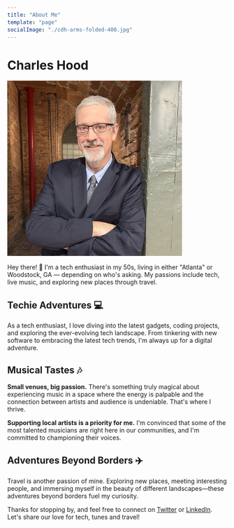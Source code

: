 ```yaml
---
title: "About Me"
template: "page"
socialImage: "./cdh-arms-folded-400.jpg"
---
```


# Charles Hood

![Charles Hood](https://raw.githubusercontent.com/charles-hood/lumen-blog/master/content/pages/about/cdh-arms-folded-400.jpg)

Hey there! 👋 I'm a tech enthusiast in my 50s, living in either "Atlanta" or Woodstock, GA &mdash; depending on who's asking. My passions include tech, live music, and exploring new places through travel.

## Techie Adventures 💻

As a tech enthusiast, I love diving into the latest gadgets, coding projects, and exploring the ever-evolving tech landscape. From tinkering with new software to embracing the latest tech trends, I'm always up for a digital adventure.

## Musical Tastes 🎶

**Small venues, big passion.** There's something truly magical about experiencing music in a space where the energy is palpable and the connection between artists and audience is undeniable. That's where I thrive.

**Supporting local artists is a priority for me.** I'm convinced that some of the most talented musicians are right here in our communities, and I'm committed to championing their voices.

## Adventures Beyond Borders ✈️

Travel is another passion of mine. Exploring new places, meeting interesting people, and immersing myself in the beauty of different landscapes—these adventures beyond borders fuel my curiosity.

Thanks for stopping by, and feel free to connect on [Twitter](https://twitter.com/charleshood) or [LinkedIn](https://www.linkedin.com/in/charleshood/). Let's share our love for tech, tunes and travel!
